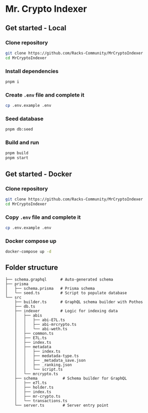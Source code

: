# Mr. Crypto Indexer

## Get started - Local

### Clone repository

```bash
git clone https://github.com/Racks-Community/MrCryptoIndexer
cd MrCryptoIndexer
```

### Install dependencies

```bash
pnpm i
```

### Create `.env` file and complete it

```bash
cp .env.example .env
```

### Seed database

```bash
pnpm db:seed
```

### Build and run

```bash
pnpm build
pnpm start
```

## Get started - Docker

### Clone repository

```bash
git clone https://github.com/Racks-Community/MrCryptoIndexer
cd MrCryptoIndexer
```

### Copy `.env` file and complete it

```bash
cp .env.example .env
```

### Docker compose up

```bash
docker-compose up -d
```

## Folder structure

```
├── schema.graphql      # Auto-generated schema
├── prisma
│   ├── schema.prisma   # Prisma schema
│   └── seed.ts         # Script to populate database
└── src
    ├── builder.ts      # GraphQL schema builder with Pothos
    ├── db.ts
    ├── indexer         # Logic for indexing data
    │   ├── abis
    │   │   ├── abi-E7L.ts
    │   │   ├── abi-mrcrypto.ts
    │   │   └── abi-weth.ts
    │   ├── common.ts
    │   ├── E7L.ts
    │   ├── index.ts
    │   ├── metadata
    │   │   ├── index.ts
    │   │   ├── medatada-type.ts
    │   │   ├── _metadata_save.json
    │   │   ├── _ranking.json
    │   │   └── script.ts
    │   └── mrcrypto.ts
    ├── schema           # Schema builder for GraphQL
    │   ├── e7l.ts
    │   ├── holder.ts
    │   ├── index.ts
    │   ├── mr-crypto.ts
    │   └── transactions.ts
    └── server.ts        # Server entry point
```
